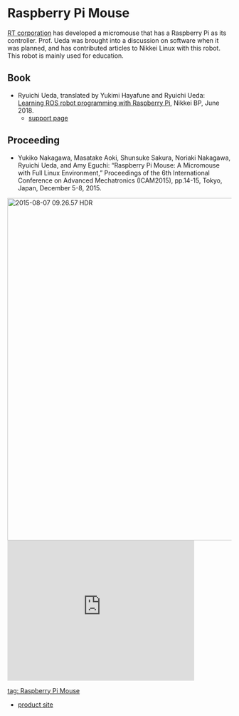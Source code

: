 # Raspberry Pi Mouse
<a href="http://www.rt-net.jp/" target="_blank" rel="noopener noreferrer">RT corporation</a> has developed a micromouse that has a Raspberry Pi as its controller. Prof. Ueda was brought into a discussion on software when it was planned, and has contributed articles to Nikkei Linux with this robot. This robot is mainly used for education.
<h2>Book</h2>
<ul>
 	<li>Ryuichi Ueda, translated by Yukimi Hayafune and Ryuichi Ueda: <a href="https://www.rt-shop.jp/index.php?main_page=product_info&amp;cPath=1317&amp;products_id=3655">Learning ROS robot programming with Raspberry Pi</a>, Nikkei BP, June 2018.
<ul>
 	<li><a href="https://github.com/ryuichiueda/raspimouse_book_info_eng">support page</a></li>
</ul>
</li>
</ul>
<h2>Proceeding</h2>
<ul>
 	<li>Yukiko Nakagawa, Masatake Aoki, Shunsuke Sakura, Noriaki Nakagawa, Ryuichi Ueda, and Amy Eguchi: “Raspberry Pi Mouse: A Micromouse with Full Linux Environment,” Proceedings of the 6th International Conference on Advanced Mechatronics (ICAM2015), pp.14-15, Tokyo, Japan, December 5-8, 2015.</li>
</ul>
<a href="https://lab.ueda.asia/wp-content/uploads/2016/06/2015-08-07-09.26.57-HDR.jpg"><img class="aligncenter size-large wp-image-888" src="https://lab.ueda.asia/wp-content/uploads/2016/06/2015-08-07-09.26.57-HDR-1024x768.jpg" alt="2015-08-07 09.26.57 HDR" width="1024" height="768" /></a>

<iframe width="420" height="315" src="https://www.youtube.com/embed/nNwKVeCqjus" frameborder="0" allowfullscreen="allowfullscreen"></iframe>

<a href="?tag=raspberry-pi-mouse">tag: Raspberry Pi Mouse</a>
<ul>
 	<li><a href="http://products.rt-net.jp/micromouse/raspberry-pi-mouse" target="_blank" rel="noopener noreferrer">product site</a></li>
</ul>
